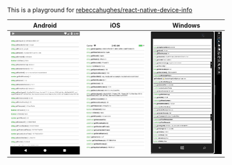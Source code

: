 This is a playground for [rebeccahughes/react-native-device-info](https://github.com/rebeccahughes/react-native-device-info)

| Android                 | iOS              | Windows |
| ----------------------- | ---------------- | ----- |
| ![android](android.png) |  ![ios](ios.png) | ![windows](windows.png) |
